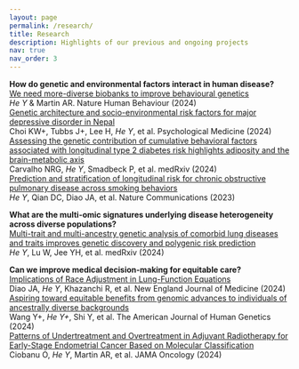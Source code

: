 ```yaml
---
layout: page
permalink: /research/
title: Research
description: Highlights of our previous and ongoing projects
nav: true
nav_order: 3
---
```


**How do genetic and environmental factors interact in human disease?** <br />
[We need more-diverse biobanks to improve behavioural genetics](https://www.nature.com/articles/s41562-023-01795-3)  
_He Y_ & Martin AR. Nature Human Behaviour (2024)  
[Genetic architecture and socio-environmental risk factors for major depressive disorder in Nepal](https://www.cambridge.org/core/journals/psychological-medicine/article/genetic-architecture-and-socioenvironmental-risk-factors-for-major-depressive-disorder-in-nepal/1897DDDF626F03B52F9A9FCDF2FA2048)  
Choi KW+, Tubbs J+, Lee H, _He Y_, et al. Psychological Medicine (2024)  
[Assessing the genetic contribution of cumulative behavioral factors associated with longitudinal type 2 diabetes risk highlights adiposity and the brain-metabolic axis](https://www.medrxiv.org/content/10.1101/2024.01.30.24302019v1)  
Carvalho NRG, _He Y_, Smadbeck P, et al. medRxiv (2024)  
[Prediction and stratification of longitudinal risk for chronic obstructive pulmonary disease across smoking behaviors](https://www.nature.com/articles/s41467-023-44047-8)  
_He Y_, Qian DC, Diao JA, et al. Nature Communications (2023)  

**What are the multi-omic signatures underlying disease heterogeneity across diverse populations?**  
[Multi-trait and multi-ancestry genetic analysis of comorbid lung diseases and traits improves genetic discovery and polygenic risk prediction](https://www.medrxiv.org/content/10.1101/2024.08.25.24312558v2)  
_He Y_, Lu W, Jee YH, et al. medRxiv (2024)  

**Can we improve medical decision-making for equitable care?**  
[Implications of Race Adjustment in Lung-Function Equations](https://www.nejm.org/doi/10.1056/NEJMsa2311809)  
Diao JA, _He Y_, Khazanchi R, et al. New England Journal of Medicine (2024)  
[Aspiring toward equitable benefits from genomic advances to individuals of ancestrally diverse backgrounds](https://www.cell.com/ajhg/fulltext/S0002-9297(24)00117-4)  
Wang Y+, _He Y+_, Shi Y, et al. The American Journal of Human Genetics (2024)  
[Patterns of Undertreatment and Overtreatment in Adjuvant Radiotherapy for Early-Stage Endometrial Cancer Based on Molecular Classification](https://jamanetwork.com/journals/jamaoncology/article-abstract/2816347)  
Ciobanu O, _He Y_, Martin AR, et al. JAMA Oncology (2024)  
